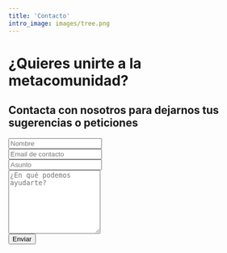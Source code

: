 ```yaml
---
title: 'Contacto'
intro_image: images/tree.png
---
```


# ¿Quieres unirte a la metacomunidad?

## Contacta con nosotros para dejarnos tus sugerencias o peticiones

<form name="contact" action="/thank-you/" method="POST" data-netlify="true">
    <input type="hidden" name="form-name" value="contact" />
    <!-- Text input-->
    <div>
        <label for="Name"></label>
        <div>
            <input id="contact-form-name" name="Name" type="text" placeholder="Nombre" required="" autocomplete="off">
        </div>
    </div>
    <!-- Text input-->
    <div>
        <label for="Email"></label>
        <div>
            <input id="contact-form-email" name="Email" type="email" placeholder="Email de contacto" required="" autocomplete="off">
        </div>
    </div>
    <!-- Text input-->
    <div>
        <label for="Subject"></label>
        <div>
            <input id="contact-form-subject" name="Subject" type="text" placeholder="Asunto" required="" autocomplete="off">
        </div>
    </div>
    <!-- Textarea -->
    <div>
        <label for=""></label>
        <textarea id="contact-form-message" name="Message" placeholder="¿En qué podemos ayudarte?" rows="8"></textarea>
    </div>
    <!-- Button -->
    <div>
        <button type="submit" value="Submit" id="Form-submit">Enviar</button>
    </div>
</form>
